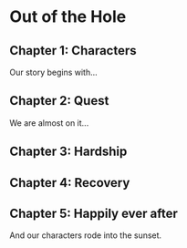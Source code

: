 # Out of the Hole

## Chapter 1: Characters

Our story begins with...


## Chapter 2: Quest
We are almost on it... 

## Chapter 3: Hardship


## Chapter 4: Recovery


## Chapter 5: Happily ever after

And our characters rode into the sunset.
